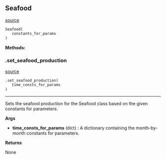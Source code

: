 #


## Seafood
[source](https://github.com/allfed/allfed-integrated-model/blob/master/src/food_system/seafood.py/#L13)
```python 
Seafood(
   constants_for_params
)
```




**Methods:**


### .set_seafood_production
[source](https://github.com/allfed/allfed-integrated-model/blob/master/src/food_system/seafood.py/#L60)
```python
.set_seafood_production(
   time_consts_for_params
)
```

---
Sets the seafood production for the Seafood class based on the given constants for parameters.


**Args**

* **time_consts_for_params** (dict) : A dictionary containing the month-by-month constants for parameters.


**Returns**

None
